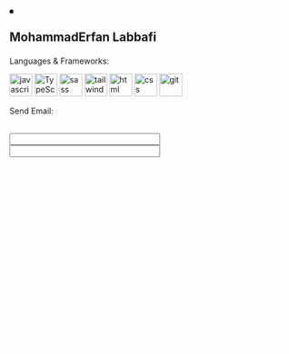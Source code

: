 <link
  rel="stylesheet"
  href="https://cdnjs.cloudflare.com/ajax/libs/font-awesome/4.7.0/css/font-awesome.min.css"
/>
<link rel="stylesheet" href="style.css">

<article>
  <header></header>
  <h1>
    <li class="fa fa-user"></li>
    <p>MohammadErfan Labbafi</p>
  </h1>
  <main>
    <div>
      <p>Languages & Frameworks:</p>
      <div class="card languages">
        <img
          width="40"
          height="40"
          src="https://s32.picofile.com/file/8478593326/javascript.png"
          alt="javascript"
        />
        <img
          width="40"
          height="40"
          src="https://s32.picofile.com/file/8478600426/typescript.png"
          alt="TypeScript"
        />
        <img
          width="40"
          height="40"
          src="https://s32.picofile.com/file/8478593376/sass.png"
          alt="sass"
        />
        <img
          width="40"
          height="40"
          src="https://s32.picofile.com/file/8478593384/tailwind.png"
          alt="tailwind"
        />
        <img
          width="40"
          height="40"
          src="https://s32.picofile.com/file/8478593334/html.png"
          alt="html"
        />
        <img
          width="40"
          height="40"
          src="https://s32.picofile.com/file/8478600476/css.png"
          alt="css"
        />
        <img
          width="40"
          height="40"
          src="https://s32.picofile.com/file/8478600442/giticon.png"
          alt="git"
        />
      </div>
    </div>
    <div>
      <p>Send Email:</p>
      <div class="card">
        <form
          style="color: white"
          action="mailto:erfanlab2000@gmail.com"
          method="post"
          enctype="text/plain"
        >
          Your Name:<br />
          <input class="c-name" type="text" name="name" size="30" />
          Email:
          <input class="c-name" type="text" name="mail" size="30" />
          Text:

          <input class="c-text" type="text" name="comment" size="30" />
          <div class="allbtn">
            <input
              class="btn btn-primary"
              id="liveAlertBtn"
              type="submit"
              value="Send"
            />
            <input
              class="btn btn-primary"
              id="liveAlertBtn-1"
              type="reset"
              value="Claer"
            />
          </div>
          <p>
            <a class="phone" href="tel:+989919295106">
              <button>CallMe...</button>
            </a>
          </p>
        </form>
      </div>
    </div>
  </main>
  <footer>
    <div>
      <a href="">
        <i class="fa fa-instagram"></i>
      </a>
    </div>
    <div>
      <a href="https://t.me/Erfan_MFD">
        <i class="fa fa-telegram"></i>
      </a>
    </div>
    <div>
      <a href="https://github.com/Erfanlab">
        <i class="fa fa-github"></i>
      </a>
    </div>
    <div>
      <a href="https://www.linkedin.com/in/mohammaderfan-labbafi-2b300b22a/">
        <i class="fa fa-linkedin"></i>
      </a>
    </div>
  </footer>
</article>
